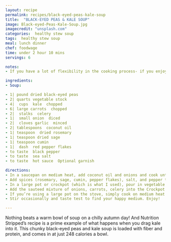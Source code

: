 ```yaml
---
layout: recipe
permalink: recipes/black-eyed-peas-kale-soup
title:  "BLACK-EYED PEAS & KALE SOUP"
image: Black-eyed-Peas-Kale-Soup.jpg
imagecredit: "unsplash.com"
categories:  healthy stew soup
tags:  healthy stew soup
meal: lunch dinner
chef: foodwage
time: under 2 hour 10 mins
servings: 6

notes:
- If you have a lot of flexibility in the cooking process- if you enjoy your beans very cooked/very soft simply cook for much longer. If you like your vegetables and beans not as soft, cook for less time.

ingredients:
- Soup:

- 1| pound dried black-eyed peas
- 2| quarts vegetable stock
- 4|  cups  kale  chopped
- 6| large carrots  chopped
- 2|  stalks  celery
- 1|  small onion  diced
- 2|  cloves garlic  minced
- 2| tablespoons  coconut oil
- 1| teaspoon  dried rosemary
- 1| teaspoon dried sage
- 1| teaspoon cumin
- 1|  dash  red pepper flakes
- to taste  black pepper
- to taste  sea salt
- to taste  hot sauce  Optional garnish

directions:
- In a saucepan on medium heat, add coconut oil and onions and cook until softened. Add in celery, carrots, and garlic and cook until the mixture is nice and caramelized and cooked through (look for the onions to get slightly golden brown and reduced).
- Add spices (rosemary, sage, cumin, pepper flakes), salt, and pepper to this mixture.
- In a large pot or crockpot (which is what I used), pour in vegetable stock, beans, and kale.
- Add the sauteed mixture of onions, carrots, celery into the Crockpot and let cook on “high” for 2 hours, stiring occasionally, and cooking for another 1-2 hours on “warm” or until the beans are cooked.
- If you’re using a large pot on the stove, simply cook on medium heat for 2 hours or until the beans are nice and soft.
- Stir occasionally and taste test to find your happy medium. Enjoy!

---
```


Nothing beats a warm bowl of soup on a chilly autumn day! And Nutrition Stripped’s recipe is a prime example of what happens when you drag kale into it. This chunky black-eyed peas and kale soup is loaded with fiber and protein, and comes in at just 248 calories a bowl.